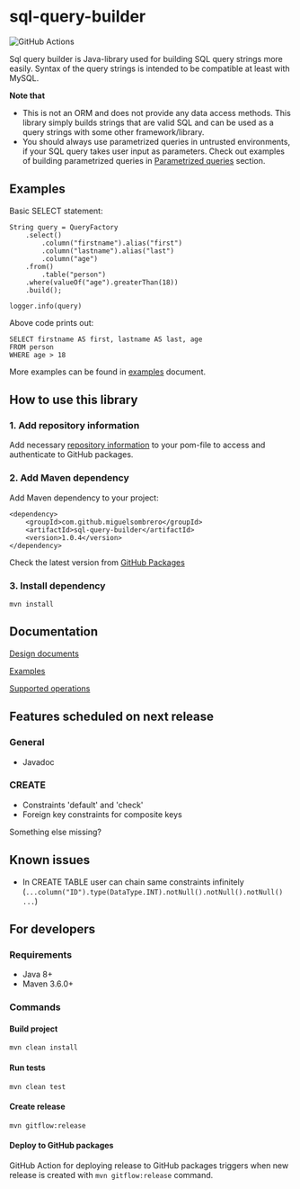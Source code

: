 # sql-query-builder

![GitHub Actions](https://github.com/MiguelSombrero/sql-query-builder/workflows/Java%20CI%20with%20Maven/badge.svg)

Sql query builder is Java-library used for building SQL query strings more easily. Syntax of the query strings is intended to be compatible at least with MySQL.

**Note that**
- This is not an ORM and does not provide any data access methods. This library simply builds strings that are valid SQL and can be used as a query strings with some other framework/library.
- You should always use parametrized queries in untrusted environments, if your SQL query takes user input as parameters. Check out examples of building parametrized queries in [Parametrized queries](#parametrized) section.

## Examples

Basic SELECT statement:

    String query = QueryFactory
        .select()
            .column("firstname").alias("first")
            .column("lastname").alias("last")
            .column("age")
        .from()
            .table("person")
        .where(valueOf("age").greaterThan(18))
        .build();

    logger.info(query)

Above code prints out:

    SELECT firstname AS first, lastname AS last, age
    FROM person
    WHERE age > 18

More examples can be found in [examples](https://github.com/MiguelSombrero/sql-query-builder/tree/develop/docs/examples.md) document.

## How to use this library

### 1. Add repository information

Add necessary [repository information](https://docs.github.com/en/packages/working-with-a-github-packages-registry/working-with-the-apache-maven-registry) to your pom-file to access and authenticate to GitHub packages.

### 2. Add Maven dependency

Add Maven dependency to your project:

    <dependency>
        <groupId>com.github.miguelsombrero</groupId>
        <artifactId>sql-query-builder</artifactId>
        <version>1.0.4</version>
    </dependency>

Check the latest version from [GitHub Packages](https://github.com/MiguelSombrero?tab=packages&repo_name=sql-query-builder)

### 3. Install dependency 

    mvn install

## Documentation

[Design documents](https://github.com/MiguelSombrero/sql-query-builder/tree/develop/docs/design.md)

[Examples](https://github.com/MiguelSombrero/sql-query-builder/tree/develop/docs/examples.md)

[Supported operations](https://github.com/MiguelSombrero/sql-query-builder/tree/develop/docs/supported.md)

## Features scheduled on next release

### General
- Javadoc

### CREATE
- Constraints 'default' and 'check'
- Foreign key constraints for composite keys

Something else missing?

## Known issues
- In CREATE TABLE user can chain same constraints infinitely (`...column("ID").type(DataType.INT).notNull().notNull().notNull() ...`) 

## For developers

### Requirements

- Java 8+
- Maven 3.6.0+

### Commands

#### Build project

    mvn clean install

#### Run tests

    mvn clean test

#### Create release

    mvn gitflow:release

#### Deploy to GitHub packages

GitHub Action for deploying release to GitHub packages triggers when new release is created with `mvn gitflow:release` command.